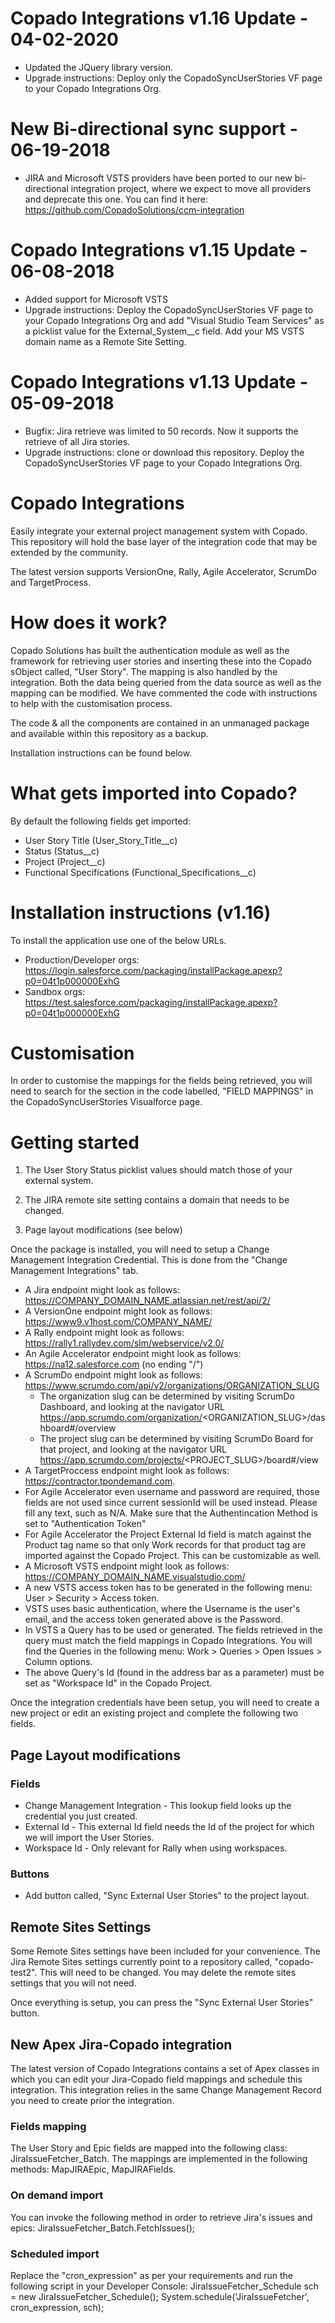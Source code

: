 # Copado Integrations v1.16 Update - 04-02-2020
- Updated the JQuery library version.
- Upgrade instructions: Deploy only the CopadoSyncUserStories VF page to your Copado Integrations Org.

# New Bi-directional sync support - 06-19-2018
- JIRA and Microsoft VSTS providers have been ported to our new bi-directional integration project, where we expect to move all providers and deprecate this one. You can find it here: https://github.com/CopadoSolutions/ccm-integration


# Copado Integrations v1.15 Update - 06-08-2018
- Added support for Microsoft VSTS
- Upgrade instructions: Deploy the CopadoSyncUserStories VF page to your Copado Integrations Org and add "Visual Studio Team Services" as a picklist value for the External_System__c field. Add your MS VSTS domain name as a Remote Site Setting.

# Copado Integrations v1.13 Update - 05-09-2018
- Bugfix: Jira retrieve was limited to 50 records. Now it supports the retrieve of all Jira stories.
- Upgrade instructions: clone or download this repository. Deploy the CopadoSyncUserStories VF page to your Copado Integrations Org.

# Copado Integrations
Easily integrate your external project management system with Copado.  This repository will hold the base layer of the integration code that may be extended by the community.

The latest version supports VersionOne, Rally, Agile Accelerator, ScrumDo and TargetProcess.

# How does it work?
Copado Solutions has built the authentication module as well as the framework for retrieving user stories and inserting these into the Copado sObject called, "User Story".  The mapping is also handled by the integration.  Both the data being queried from the data source as well as the mapping can be modified.  We have commented the code with instructions to help with the customisation process.

The code & all the components are contained in an unmanaged package and available within this repository as a backup.

Installation instructions can be found below.

# What gets imported into Copado?
By default the following fields get imported:
- User Story Title (User_Story_Title__c)
- Status (Status__c)
- Project (Project__c)
- Functional Specifications (Functional_Specifications__c)

# Installation instructions (v1.16)
To install the application use one of the below URLs.
- Production/Developer orgs: https://login.salesforce.com/packaging/installPackage.apexp?p0=04t1p000000ExhG
- Sandbox orgs: https://test.salesforce.com/packaging/installPackage.apexp?p0=04t1p000000ExhG

# Customisation
In order to customise the mappings for the fields being retrieved, you will need to search for the section in the code labelled, "FIELD MAPPINGS" in the CopadoSyncUserStories Visualforce page.

# Getting started
1) The User Story Status picklist values should match those of your external system.

2) The JIRA remote site setting contains a domain that needs to be changed. 

3) Page layout modifications (see below) 


Once the package is installed, you will need to setup a Change Management Integration Credential.
This is done from the "Change Management Integrations" tab.
- A Jira endpoint might look as follows: https://COMPANY_DOMAIN_NAME.atlassian.net/rest/api/2/
- A VersionOne endpoint might look as follows: https://www9.v1host.com/COMPANY_NAME/
- A Rally endpoint might look as follows: https://rally1.rallydev.com/slm/webservice/v2.0/
- An Agile Accelerator endpoint might look as follows: https://na12.salesforce.com (no ending "/")
- A ScrumDo endpoint might look as follows: https://www.scrumdo.com/api/v2/organizations/ORGANIZATION_SLUG
	- The organization slug can be determined by visiting ScrumDo Dashboard, and looking at the navigator URL
		https://app.scrumdo.com/organization/<ORGANIZATION_SLUG>/dashboard#/overview
	- The project slug can be determined by visiting ScrumDo Board for that project, and looking at the navigator URL
		https://app.scrumdo.com/projects/<PROJECT_SLUG>/board#/view
- A TargetProccess endpoint might look as follows: https://contractor.tpondemand.com. 
- For Agile Accelerator even username and password are required, those fields are not used since current sessionId will be used instead. Please fill any text, such as N/A. Make sure that the Authentincation Method is set to "Authentication Token"
- For Agile Accelerator the Project External Id field is match against the Product tag name so that only Work records for that product tag are imported against the Copado Project. This can be customizable as well.
- A Microsoft VSTS endpoint might look as follows: https://COMPANY_DOMAIN_NAME.visualstudio.com/
- A new VSTS access token has to be generated in the following menu: User > Security > Access token.
- VSTS uses basic authentication, where the Username is the user's email, and the access token generated above is the Password.
- In VSTS a Query has to be used or generated. The fields retrieved in the query must match the field mappings in Copado Integrations. You will find the Queries in the following menu: Work > Queries > Open Issues > Column options.
- The above Query's Id (found in the address bar as a parameter) must be set as "Workspace Id" in the Copado Project.

Once the integration credentials have been setup, you will need to create a new project or edit an existing project and complete the following two fields.

## Page Layout modifications

### Fields
- Change Management Integration - This lookup field looks up the credential you just created.
- External Id - This external Id field needs the Id of the project for which we will import the User Stories.
- Workspace Id - Only relevant for Rally when using workspaces.

### Buttons
- Add button called, "Sync External User Stories" to the project layout.

## Remote Sites Settings
Some Remote Sites settings have been included for your convenience.  The Jira Remote Sites settings currently point to a repository called, "copado-test2".  This will need to be changed.
You may delete the remote sites settings that you will not need.

Once everything is setup, you can press the "Sync External User Stories" button.

## New Apex Jira-Copado integration
The latest version of Copado Integrations contains a set of Apex classes in which you can edit your Jira-Copado field mappings and schedule this integration.
This integration relies in the same Change Management Record you need to create prior the integration.

### Fields mapping
The User Story and Epic fields are mapped into the following class: JiraIssueFetcher_Batch.
The mappings are implemented in the following methods: MapJIRAEpic, MapJIRAFields.

### On demand import
You can invoke the following method in order to retrieve Jira's issues and epics: JiraIssueFetcher_Batch.FetchIssues();

### Scheduled import
Replace the "cron_expression" as per your requirements and run the following script in your Developer Console:
	JiraIssueFetcher_Schedule sch = new JiraIssueFetcher_Schedule();
        System.schedule('JiraIssueFetcher', cron_expression, sch);

